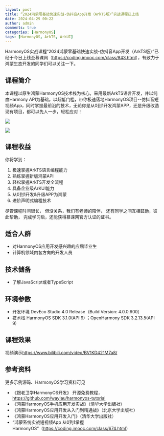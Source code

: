 ```yaml
---
layout: post
title: “2024鸿蒙零基础快速实战-仿抖音App开发（ArkTS版）”实战课程已上线
date: 2024-04-29 00:22
author: admin
comments: true
categories: [HarmonyOS]
tags: [HarmonyOS, ArkTS, ArkUI]
---
```



HarmonyOS实战课程“2024鸿蒙零基础快速实战-仿抖音App开发（ArkTS版）”已经于今日上线至慕课网（<https://coding.imooc.com/class/843.html>），有致力于鸿蒙生态开发的同学们可以关注一下。

<!-- more -->


## 课程简介


本课程以原生鸿蒙HarmonyOS技术栈为核心，采用最新ArkTS语言开发，并以纯血Harmony API为基础，以超低门槛，带你极速落地HarmonyOS项目--仿抖音短视频App，同时掌握最前沿的技术，无论你是从0到1开发鸿蒙APP，还是升级改造现有项目，都可以先人一步，轻松应对！



![](https://img1.sycdn.imooc.com/szimg/662db2ce0988720a19601000.jpg)



![](https://img1.sycdn.imooc.com/szimg/662db2c5099f0cc119601000.jpg)

## 课程收益

你将学到：

1. 极速掌握ArkTS语言编程能力
2. 熟练掌握新版鸿蒙API
3. 轻松掌握ArkTS开发全流程 
4. 具备企业级ArKUI能力 
5. 从0到1开发&升级APP为鸿蒙
6. 进阶声明式编程技术
 



尽管课程时间很长，
但没关系，我们有老师的陪伴，
还有同学之间互相鼓励，彼此帮助，
完成学习后，还能获得慕课网官方认证的证书。


## 适合人群

* 对HarmonyOS应用开发感兴趣的应届毕业生
* 计算机领域内各方向的开发人员


## 技术储备

* 了解JavaScript或者TypeScript


## 环境参数

* 开发环境 DevEco Studio 4.0 Release（Build Version: 4.0.0.600）
* 技术栈 HarmonyOS SDK 3.1.0(API 9) ；OpenHarmony SDK 3.2.13.5(API 9)

## 课程效果

视频演示<https://www.bilibili.com/video/BV1KD421M7a8/>


## 参考资料

更多示例源码、HarmonyOS学习资料可见

* 《跟老卫学HarmonyOS开发》 开源免费教程，<https://github.com/waylau/harmonyos-tutorial>
* 《鸿蒙HarmonyOS手机应用开发实战》（清华大学出版社）
* 《鸿蒙HarmonyOS应用开发从入门到精通战》（北京大学出版社）
* 《鸿蒙HarmonyOS应用开发入门》（清华大学出版社）
* “鸿蒙系统实战短视频App 从0到1掌握HarmonyOS”（<https://coding.imooc.com/class/674.html>）